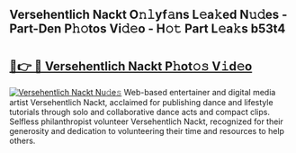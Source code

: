 ## Versehentlich Nackt O𝚗𝚕yf𝚊ns L𝚎a𝚔ed N𝚞𝚍es - Part-Den P𝚑𝚘tos Vi𝚍𝚎o - H𝚘𝚝 Part L𝚎a𝚔s b53t4

# <h2><a href="http://kfc324.oniu.top/?m=Versehentlich+Nackt">🔗👉 🔴 Versehentlich Nackt P𝚑ot𝚘𝚜 V𝚒d𝚎o</a></h2>

[![Versehentlich Nackt Nu𝚍e𝚜](https://i.imgur.com/0qMVB7G.gif)](http://kfc324.oniu.top/?m=Versehentlich+Nackt)
Web-based entertainer and digital media artist Versehentlich Nackt, acclaimed for publishing dance and lifestyle tutorials through solo and collaborative dance acts and compact clips. Selfless philanthropist volunteer Versehentlich Nackt, recognized for their generosity and dedication to volunteering their time and resources to help others.  
